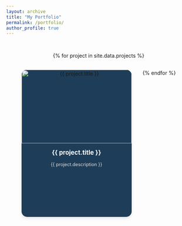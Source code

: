 ```yaml
---
layout: archive
title: "My Portfolio"
permalink: /portfolio/
author_profile: true
---
```


<style>
  .portfolio-container {
    display: flex;
    flex-wrap: wrap;
    justify-content: center;
    gap: 30px;
    padding: 30px 0;
  }
  .project-card {
    position: relative;
    width: 300px;
    height: 400px;
    perspective: 1000px;
    cursor: pointer;
  }
  .project-card-inner {
    position: relative;
    width: 100%;
    height: 100%;
    text-align: center;
    transition: transform 0.8s;
    transform-style: preserve-3d;
  }
  .project-card:hover .project-card-inner {
    transform: rotateY(180deg);
  }
  .project-card-front, .project-card-back {
    position: absolute;
    width: 100%;
    height: 100%;
    backface-visibility: hidden;
    border-radius: 15px;
    box-shadow: 0 4px 8px rgba(0,0,0,0.1);
    overflow: hidden;
  }
  .project-card-front {
    background-color: #1E3D58;
  }
  .project-card-back {
    background-color: #2980b9;
    color: white;
    transform: rotateY(180deg);
    display: flex;
    flex-direction: column;
    justify-content: center;
    padding: 20px;
  }
  .project-image {
    width: 100%;
    height: 200px;
    object-fit: cover;
  }
  .project-title {
    margin: 15px 0;
    color: #ffffff;
    font-size: 1.2em;
  }
  .project-description {
    color: #e0e0e0;
    font-size: 0.9em;
    padding: 0 15px;
  }
  .project-categories {
    margin-top: 10px;
    font-style: italic;
    color: #bbb;
  }
  .project-links a {
    display: inline-block;
    padding: 8px 15px;
    background-color: #3498db;
    color: white;
    text-decoration: none;
    border-radius: 5px;
    margin: 10px 5px;
    transition: background-color 0.3s ease;
  }
  .project-links a:hover {
    background-color: #2c3e50;
  }
</style>

<div class="portfolio-container">
  {% for project in site.data.projects %}
    <div class="project-card">
      <div class="project-card-inner">
        <div class="project-card-front">
          <img class="project-image" src="{{ project.image }}" alt="{{ project.title }}">
          <h3 class="project-title">{{ project.title }}</h3>
          <p class="project-description">{{ project.description }}</p>
        </div>
        <div class="project-card-back">
          <h3 class="project-title">{{ project.title }}</h3>
          <p class="project-categories"><strong>Categories:</strong> {{ project.categories | join: ", " }}</p>
          <div class="project-links">
            {% for link in project.links %}
              <a href="{{ link.url }}">{{ link.text }}</a>
            {% endfor %}
          </div>
        </div>
      </div>
    </div>
  {% endfor %}
</div>